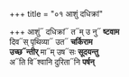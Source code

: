 +++
title = "०१ आशुं दधिक्रां"

+++
आशुं᳓ दधिक्रां᳓ त᳓म् उ नु᳓ **ष्टवाम**  
दिव᳓स् पृथिव्या᳓ उत᳓ **चर्किराम**  
**उच्छ᳓न्तीर्** मा᳓म् उष᳓सः **सूदयन्तु**  
अ᳓ति वि᳓श्वानि दुरिता᳓नि **पर्षन्**